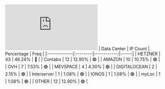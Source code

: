 ![Diagramm](https://github.com/obajay/StateSync-snapshots/blob/main/Projects/Source/1/README.md)
| Data Center | IP Count | Percentage | Freq |
|:------------:|:--------:|:-----------:|:-----:|
| HETZNER | 43 | 46.24% | 🔴 |
| Contabo | 12 | 12.90% | 🟢 |
| AMAZON | 10 | 10.75% | 🟢 |
| OVH | 7 | 7.53% | 🟢 |
| MEVSPACE | 4 | 4.30% | 🟢 |
| DIGITALOCEAN | 2 | 2.15% | 🟢 |
| Interserver | 1 | 1.08% | 🟢 |
| IONOS | 1 | 1.08% | 🟢 |
| myLoc | 1 | 1.08% | 🟢 |
| OTHER | 12 | 12.90% | 🟢 |